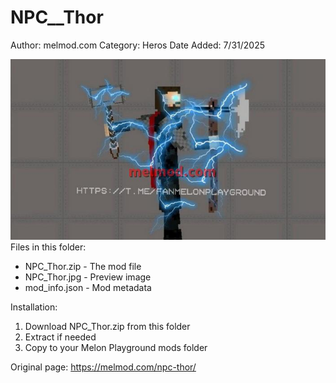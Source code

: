 # NPC__Thor

Author: melmod.com
Category: Heros
Date Added: 7/31/2025

![NPC__Thor](NPC_Thor.jpg)
Files in this folder:
- NPC_Thor.zip - The mod file
- NPC_Thor.jpg - Preview image
- mod_info.json - Mod metadata

Installation:
1. Download NPC_Thor.zip from this folder
2. Extract if needed
3. Copy to your Melon Playground mods folder

Original page: https://melmod.com/npc-thor/